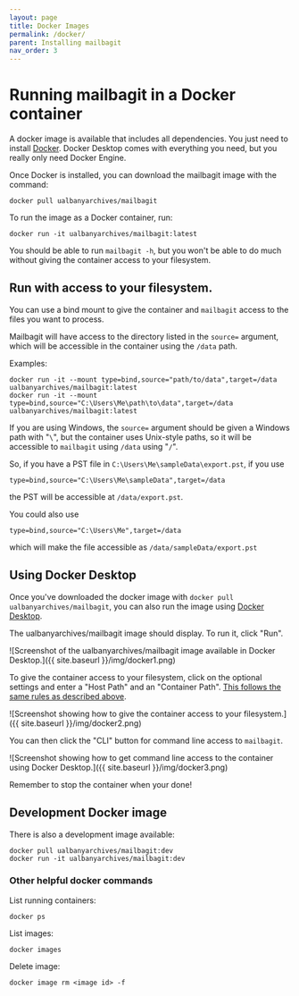 ```yaml
---
layout: page
title: Docker Images
permalink: /docker/
parent: Installing mailbagit
nav_order: 3
---
```


# Running mailbagit in a Docker container

A docker image is available that includes all dependencies. You just need to install [Docker](https://docs.docker.com/get-docker/). Docker Desktop comes with everything you need, but you really only need Docker Engine.

Once Docker is installed, you can download the mailbagit image with the command:

```
docker pull ualbanyarchives/mailbagit
```

To run the image as a Docker container, run:

```
docker run -it ualbanyarchives/mailbagit:latest
```

You should be able to run `mailbagit -h`, but you won't be able to do much without giving the container access to your filesystem.

## Run with access to your filesystem.

You can use a bind mount to give the container and `mailbagit` access to the files you want to process.

Mailbagit will have access to the directory listed in the `source=` argument, which will be accessible in the container using the `/data` path.

Examples:
```
docker run -it --mount type=bind,source="path/to/data",target=/data ualbanyarchives/mailbagit:latest
docker run -it --mount type=bind,source="C:\Users\Me\path\to\data",target=/data ualbanyarchives/mailbagit:latest
```

If you are using Windows, the `source=` argument should be given a Windows path with "`\`", but the container uses Unix-style paths, so it will be accessible to `mailbagit` using `/data` using "`/`".

So, if you have a PST file in `C:\Users\Me\sampleData\export.pst`, if you use
```
type=bind,source="C:\Users\Me\sampleData",target=/data
```
the PST will be accessible at `/data/export.pst`.

You could also use
```
type=bind,source="C:\Users\Me",target=/data
```
which will make the file accessible as `/data/sampleData/export.pst`

## Using Docker Desktop

Once you've downloaded the docker image with `docker pull ualbanyarchives/mailbagit`, you can also run the image using [Docker Desktop](https://www.docker.com/products/docker-desktop/).

The ualbanyarchives/mailbagit image should display. To run it, click "Run".

![Screenshot of the ualbanyarchives/mailbagit image available in Docker Desktop.]({{ site.baseurl }}/img/docker1.png)

To give the container access to your filesystem, click on the optional settings and enter a "Host Path" and an "Container Path". [This follows the same rules as described above](#run-with-access-to-your-filesystem).

![Screenshot showing how to give the container access to your filesystem.]({{ site.baseurl }}/img/docker2.png)

You can then click the "CLI" button for command line access to `mailbagit`.

![Screenshot showing how to get command line access to the container using Docker Desktop.]({{ site.baseurl }}/img/docker3.png)

Remember to stop the container when your done!

## Development Docker image

There is also a development image available:

```
docker pull ualbanyarchives/mailbagit:dev
docker run -it ualbanyarchives/mailbagit:dev
```

### Other helpful docker commands

List running containers: 
```
docker ps
```

List images:
```
docker images
```

Delete image: 
```
docker image rm <image id> -f
```
